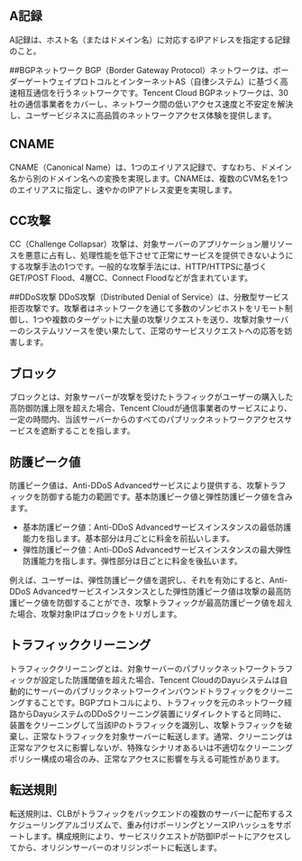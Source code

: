 [//]: # (chinagitpath:XXXXX)

## A記録
A記録は、ホスト名（またはドメイン名）に対応するIPアドレスを指定する記録のこと。

##BGPネットワーク
BGP（Border Gateway Protocol）ネットワークは、ボーダーゲートウェイプロトコルとインターネットAS（自律システム）に基づく高速相互通信を行うネットワークです。Tencent Cloud BGPネットワークは、30社の通信事業者をカバーし、ネットワーク間の低いアクセス速度と不安定を解決し、ユーザービジネスに高品質のネットワークアクセス体験を提供します。

## CNAME
CNAME（Canonical Name）は、1つのエイリアス記録で、すなわち、ドメイン名から別のドメイン名への変換を実現します。CNAMEは、複数のCVM名を1つのエイリアスに指定し、速やかのIPアドレス変更を実現します。

## CC攻撃
CC（Challenge Collapsar）攻撃は、対象サーバーのアプリケーション層リソースを悪意に占有し、処理性能を低下させて正常にサービスを提供できないようにする攻撃手法の1つです。一般的な攻撃手法には、HTTP/HTTPSに基づくGET/POST Flood、4層CC、Connect Floodなどが含まれています。

##DDoS攻撃
DDoS攻撃（Distributed Denial of Service）は、分散型サービス拒否攻撃です。攻撃者はネットワークを通じて多数のゾンビホストをリモート制御し、1つや複数のターゲットに大量の攻撃リクエストを送り、攻撃対象サーバーのシステムリソースを使い果たして、正常のサービスリクエストへの応答を妨害します。

## ブロック
ブロックとは、対象サーバーが攻撃を受けたトラフィックがユーザーの購入した高防御防護上限を超えた場合、Tencent Cloudが通信事業者のサービスにより、一定の時間内、当該サーバーからのすべてのパブリックネットワークアクセスサービスを遮断することを指します。

## 防護ピーク値
防護ピーク値は、Anti-DDoS Advancedサービスにより提供する、攻撃トラフィックを防御する能力の範囲です。基本防護ピーク値と弾性防護ピーク値を含みます。
- 基本防護ピーク値：Anti-DDoS Advancedサービスインスタンスの最低防護能力を指します。基本部分は月ごとに料金を前払いします。
- 弾性防護ピーク値：Anti-DDoS Advancedサービスインスタンスの最大弾性防護能力を指します。弾性部分は日ごとに料金を後払います。

例えば、ユーザーは、弾性防護ピーク値を選択し、それを有効にすると、Anti-DDoS Advancedサービスインスタンスとした弾性防護ピーク値は攻撃の最高防護ピーク値を防御することができ、攻撃トラフィックが最高防護ピーク値を超えた場合、攻撃対象IPはブロックをトリガします。

## トラフィッククリーニング
トラフィッククリーニングとは、対象サーバーのパブリックネットワークトラフィックが設定した防護閾値を超えた場合、Tencent CloudのDayuシステムは自動的にサーバーのパブリックネットワークインバウンドトラフィックをクリーニングすることです。BGPプロトコルにより、トラフィックを元のネットワーク経路からDayuシステムのDDoSクリーニング装置にリダイレクトすると同時に、装置をクリーニングして当該IPのトラフィックを識別し、攻撃トラフィックを破棄し、正常なトラフィックを対象サーバーに転送します。通常、クリーニングは正常なアクセスに影響しないが、特殊なシナリオあるいは不適切なクリーニングポリシー構成の場合のみ、正常なアクセスに影響を与える可能性があります。

## 転送規則
転送規則は、CLBがトラフィックをバックエンドの複数のサーバーに配布するスケジューリングアルゴリズムで、重み付けポーリングとソースIPハッシュをサポートします。構成規則により、サービスリクエストが防御IPポートにアクセスしてから、オリジンサーバーのオリジンポートに転送します。

